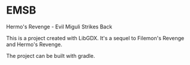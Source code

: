 # EMSB
Hermo's Revenge - Evil Miguli Strikes Back

This is a project created with LibGDX. It's a sequel to Filemon's Revenge and Hermo's Revenge.

The project can be built with gradle.
